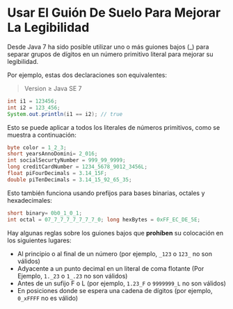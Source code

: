 # Usar El Guión De Suelo Para Mejorar La Legibilidad

Desde Java 7 ha sido posible utilizar uno o más guiones bajos (_) para separar grupos de dígitos en un número primitivo
literal para mejorar su legibilidad.

Por ejemplo, estas dos declaraciones son equivalentes:
>Version ≥ Java SE 7
```java
int i1 = 123456;
int i2 = 123_456;
System.out.println(i1 == i2); // true
```
Esto se puede aplicar a todos los literales de números primitivos, como se muestra a continuación:
```java
byte color = 1_2_3;
short yearsAnnoDomini= 2_016;
int socialSecurtyNumber = 999_99_9999;
long creditCardNumber = 1234_5678_9012_3456L;
float piFourDecimals = 3.14_15F;
double piTenDecimals = 3.14_15_92_65_35;
```
Esto también funciona usando prefijos para bases binarias, octales y hexadecimales:
```java
short binary= 0b0_1_0_1;
int octal = 07_7_7_7_7_7_7_7_0; long hexBytes = 0xFF_EC_DE_5E;
```
Hay algunas reglas sobre los guiones bajos que **prohíben** su colocación en los siguientes lugares:

* Al principio o al final de un número (por ejemplo, `_123` o `123_` no son válidos)
* Adyacente a un punto decimal en un literal de coma flotante (Por Ejemplo, `1._23` o `1_.23` no son válidos)
* Antes de un sufijo F o L (por ejemplo, `1.23_F` o `9999999_L` no son válidos)
* En posiciones donde se espera una cadena de dígitos (por ejemplo, `0_xFFFF` no es válido)

